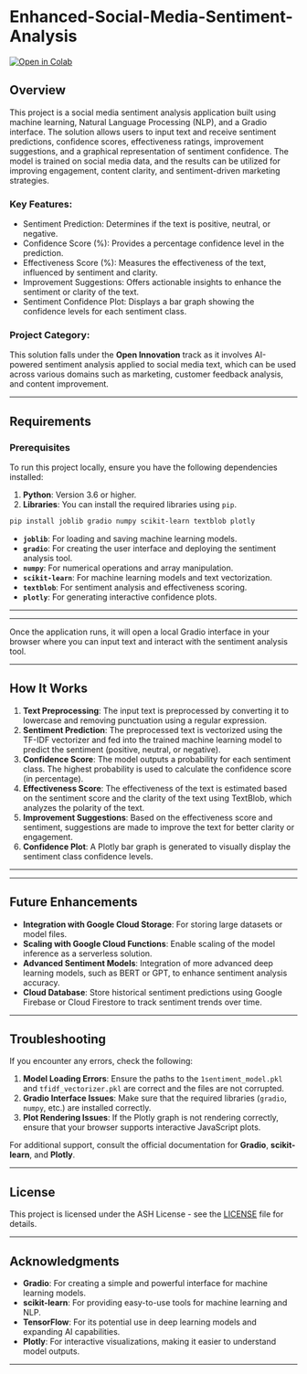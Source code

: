 # Enhanced-Social-Media-Sentiment-Analysis

[![Open in Colab](https://colab.research.google.com/assets/colab-badge.svg)](https://colab.research.google.com/drive/1HDHqin2Mm2vP2iDbb7ztQylTse7e0b_L?usp=sharing)

## Overview

This project is a social media sentiment analysis application built using machine learning, Natural Language Processing (NLP), and a Gradio interface. The solution allows users to input text and receive sentiment predictions, confidence scores, effectiveness ratings, improvement suggestions, and a graphical representation of sentiment confidence. The model is trained on social media data, and the results can be utilized for improving engagement, content clarity, and sentiment-driven marketing strategies.

### Key Features:
- Sentiment Prediction: Determines if the text is positive, neutral, or negative.
- Confidence Score (%): Provides a percentage confidence level in the prediction.
- Effectiveness Score (%): Measures the effectiveness of the text, influenced by sentiment and clarity.
- Improvement Suggestions: Offers actionable insights to enhance the sentiment or clarity of the text.
- Sentiment Confidence Plot: Displays a bar graph showing the confidence levels for each sentiment class.

### Project Category:
This solution falls under the **Open Innovation** track as it involves AI-powered sentiment analysis applied to social media text, which can be used across various domains such as marketing, customer feedback analysis, and content improvement.

---

## Requirements

### Prerequisites
To run this project locally, ensure you have the following dependencies installed:

1. **Python**: Version 3.6 or higher.
2. **Libraries**: You can install the required libraries using `pip`.

```bash
pip install joblib gradio numpy scikit-learn textblob plotly
```

- **`joblib`**: For loading and saving machine learning models.
- **`gradio`**: For creating the user interface and deploying the sentiment analysis tool.
- **`numpy`**: For numerical operations and array manipulation.
- **`scikit-learn`**: For machine learning models and text vectorization.
- **`textblob`**: For sentiment analysis and effectiveness scoring.
- **`plotly`**: For generating interactive confidence plots.

---



---

Once the application runs, it will open a local Gradio interface in your browser where you can input text and interact with the sentiment analysis tool.

---

## How It Works

1. **Text Preprocessing**: The input text is preprocessed by converting it to lowercase and removing punctuation using a regular expression.
2. **Sentiment Prediction**: The preprocessed text is vectorized using the TF-IDF vectorizer and fed into the trained machine learning model to predict the sentiment (positive, neutral, or negative).
3. **Confidence Score**: The model outputs a probability for each sentiment class. The highest probability is used to calculate the confidence score (in percentage).
4. **Effectiveness Score**: The effectiveness of the text is estimated based on the sentiment score and the clarity of the text using TextBlob, which analyzes the polarity of the text.
5. **Improvement Suggestions**: Based on the effectiveness score and sentiment, suggestions are made to improve the text for better clarity or engagement.
6. **Confidence Plot**: A Plotly bar graph is generated to visually display the sentiment class confidence levels.

---
---

## Future Enhancements

- **Integration with Google Cloud Storage**: For storing large datasets or model files.
- **Scaling with Google Cloud Functions**: Enable scaling of the model inference as a serverless solution.
- **Advanced Sentiment Models**: Integration of more advanced deep learning models, such as BERT or GPT, to enhance sentiment analysis accuracy.
- **Cloud Database**: Store historical sentiment predictions using Google Firebase or Cloud Firestore to track sentiment trends over time.

---

## Troubleshooting

If you encounter any errors, check the following:

1. **Model Loading Errors**: Ensure the paths to the `1sentiment_model.pkl` and `tfidf_vectorizer.pkl` are correct and the files are not corrupted.
2. **Gradio Interface Issues**: Make sure that the required libraries (`gradio`, `numpy`, etc.) are installed correctly.
3. **Plot Rendering Issues**: If the Plotly graph is not rendering correctly, ensure that your browser supports interactive JavaScript plots.

For additional support, consult the official documentation for **Gradio**, **scikit-learn**, and **Plotly**.

---

## License

This project is licensed under the ASH License - see the [LICENSE](LICENSE) file for details.

---

## Acknowledgments
- **Gradio**: For creating a simple and powerful interface for machine learning models.
- **scikit-learn**: For providing easy-to-use tools for machine learning and NLP.
- **TensorFlow**: For its potential use in deep learning models and expanding AI capabilities.
- **Plotly**: For interactive visualizations, making it easier to understand model outputs.

---

